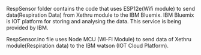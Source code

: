 RespSensor folder contains the code that uses ESP12e(Wifi module) to send data(Respiration Data) from Xethru module to the IBM Bluemix.
IBM Bluemix is IOT platform for storing and analysing the data. This service is being provided by IBM.


RespSensor.ino file uses Node MCU (WI-FI Module) to send data of Xethru module(Respiration data) to the IBM watson (IOT Cloud Platform).
